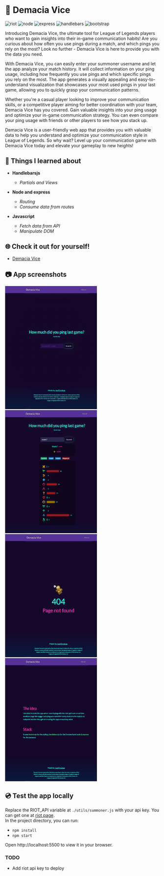 # 🌴 Demacia Vice 
<img src="https://img.shields.io/badge/LOLAPI-D32936?style=for-the-badge&logo=riotgames&logoColor=white" alt="riot" style="max-width: 100%;"> <img src="https://img.shields.io/badge/Node.js-43853D?style=for-the-badge&logo=node.js&logoColor=white" alt="node" style="max-width: 100%;"> <img src="https://img.shields.io/badge/Express-000000?style=for-the-badge&logo=express&logoColor=white" alt="express" style="max-width: 100%;"> <img src="https://img.shields.io/badge/handlebars-AF4B0C?style=for-the-badge&logo=handlebarsdotjs&logoColor=white" alt="handlebars" style="max-width: 100%;"> <img src="https://img.shields.io/badge/Bootstrap-563D7C?style=for-the-badge&logo=bootstrap&logoColor=white" alt="bootstrap" style="max-width: 100%;">

Introducing Demacia Vice, the ultimate tool for League of Legends players who want to gain insights into their in-game communication habits! Are you curious about how often you use pings during a match, and which pings you rely on the most? Look no further - Demacia Vice is here to provide you with the data you need.

With Demacia Vice, you can easily enter your summoner username and let the app analyze your match history. It will collect information on your ping usage, including how frequently you use pings and which specific pings you rely on the most. The app generates a visually appealing and easy-to-understand visualization that showcases your most used pings in your last game, allowing you to quickly grasp your communication patterns.

Whether you're a casual player looking to improve your communication skills, or a competitive player aiming for better coordination with your team, Demacia Vice has you covered. Gain valuable insights into your ping usage and optimize your in-game communication strategy. You can even compare your ping usage with friends or other players to see how you stack up.

Demacia Vice is a user-friendly web app that provides you with valuable data to help you understand and optimize your communication style in League of Legends. So why wait? Level up your communication game with Demacia Vice today and elevate your gameplay to new heights!

## 🚀 Things I learned about
- **Handlebarsjs**

  - *Partials and Views*

- **Node and express**

  - *Routing*
  - *Consume data from routes*
  
- **Javascript**

  - *Fetch data from API*
  - *Manipulate DOM*
  
## 🌐 Check it out for yourself!
- [Demacia Vice](https://demacia-vice.onrender.com/)

## 📷 App screenshots
<img src="https://github.com/JoelEncinas/Demacia-vice/blob/main/demo_imgs/app_demo1.png" alt="demo" width="300" height="400"> <img src="https://github.com/JoelEncinas/Demacia-vice/blob/main/demo_imgs/app_demo2.png" alt="demo" width="300" height="400"> <img src="https://github.com/JoelEncinas/Demacia-vice/blob/main/demo_imgs/app_demo3.png" alt="demo" width="300" height="400"> <img src="https://github.com/JoelEncinas/Demacia-vice/blob/main/demo_imgs/app_demo4.png" alt="demo" width="300" height="400">

## 💿 Test the app locally

Replace the RIOT_API variable at `./utils/summoner.js` with your api key. You can get one at [riot page](https://developer.riotgames.com/).  
In the project directory, you can run:

- `npm install`
- `npm start`

Open http://localhost:5500 to view it in your browser.

### TODO

- Add riot api key to deploy 
